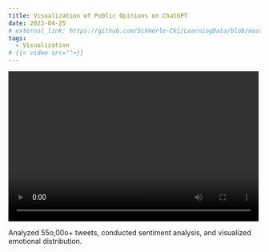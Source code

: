 ```yaml
---
title: Visualization of Public Opinions on ChatGPT
date: 2023-04-25
# external_link: https://github.com/Schmerle-Cki/LearningData/blob/master/DataVisualization/Technical%20Approach.pdf
tags:
  - Visualization
# {{< video src="">}}
---
```

<video src="https://example.com/my_video.mp4" controls="controls" width="500" height="300"></video>

Analyzed 55o,00o+ tweets, conducted sentiment analysis, and visualized emotional distribution.

<!--more-->
